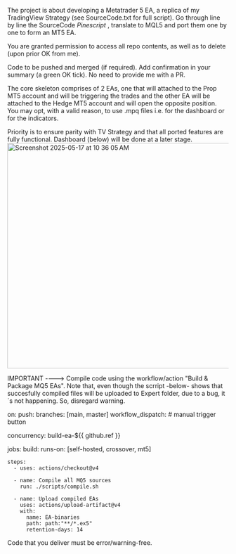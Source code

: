 The project is about developing a Metatrader 5 EA, a replica of my TradingView Strategy (see SourceCode.txt for full script). Go through line by line the SourceCode *Pinescript* , translate to MQL5 and port them one by one to form an MT5 EA. 

You are granted permission to access all repo contents, as well as to delete (upon prior OK from me). 

Code to be pushed and merged (if required). Add confirmation in your summary (a green OK tick). No need to provide me with a PR.

The core skeleton comprises of 2 EAs, one that will attached to the Prop MT5 account and will be triggering the trades and the other EA will be attached to the Hedge MT5 account and will open the opposite position. You may opt, with a valid reason, to use .mpq files i.e. for the dashboard or for the indicators.

Priority is to ensure parity with TV Strategy and that all ported features are fully functional. Dashboard (below) will be done at a later stage. <img width="513" alt="Screenshot 2025-05-17 at 10 36 05 AM" src="https://github.com/user-attachments/assets/f9df3bb5-1849-4f24-b89a-5b969fcc9f1a" />

IMPORTANT ----> Compile code using the workflow/action "Build & Package MQ5 EAs". Note that, even though the scrript -below- shows that succesfully compiled 
files will be uploaded to Expert folder, due to a bug, it´s not happening. So, disregard warning.

on:
  push:
    branches: [main, master]
  workflow_dispatch:         # manual trigger button

concurrency: build-ea-${{ github.ref }}

jobs:
  build:
    runs-on: [self-hosted, crossover, mt5]

    steps:
      - uses: actions/checkout@v4

      - name: Compile all MQ5 sources
        run: ./scripts/compile.sh

      - name: Upload compiled EAs
        uses: actions/upload-artifact@v4
        with:
          name: EA-binaries
          path: path:"**/*.ex5"        
          retention-days: 14          
          
          
Code that you deliver must be error/warning-free.
